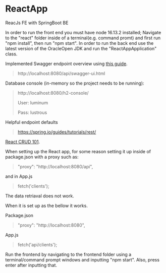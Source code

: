 # ReactApp
ReacJs FE with SpringBoot BE

In order to run the front end you must have node 16.13.2 installed; Navigate to the "react" folder inside of a terminal(e.g. command promt) and first run "npm install", then run "npm start".
In order to run the back end use the latest version of the OracleOpen JDK and run the "ReactAppApplication" class.

Implemented Swagger endpoint overview using [this guide](https://www.baeldung.com/spring-rest-openapi-documentation).
> http://localhost:8080/api/swagger-ui.html

Database console (in-memory so the project needs to be running):
> http://localhost:8080/h2-console/
> 
> User: luminum
> 
> Pass: lustrous

Helpful endpoint defaults
> https://spring.io/guides/tutorials/rest/

[React CRUD 101](https://www.baeldung.com/spring-boot-react-crud).

When setting up the React app, for some reason setting it up inside of package.json with a proxy such as:
> "proxy": "http://localhost:8080/api",
 
and in App.js
> fetch('clients');

The data retriaval does not work.

When it is set up as the bellow it works.

Package.json
> "proxy": "http://localhost:8080",

App.js
> fetch('api/clients');

Run the frontend by navigating to the frontend folder using a terminal/command prompt windows and inputting "npm start". Also, press enter after inputting that.
